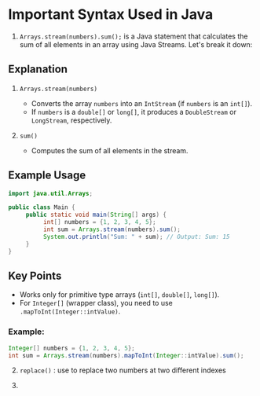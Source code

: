 # **Important Syntax Used in Java**

1. `Arrays.stream(numbers).sum();` is a Java statement that calculates the sum of all elements in an array using Java Streams. Let's break it down:

## Explanation

1. `Arrays.stream(numbers)`
    - Converts the array `numbers` into an `IntStream` (if `numbers` is an `int[]`).
    - If `numbers` is a `double[]` or `long[]`, it produces a `DoubleStream` or `LongStream`, respectively.

2. `sum()`
    - Computes the sum of all elements in the stream.

## Example Usage

```java
import java.util.Arrays;

public class Main {
     public static void main(String[] args) {
          int[] numbers = {1, 2, 3, 4, 5};
          int sum = Arrays.stream(numbers).sum();
          System.out.println("Sum: " + sum); // Output: Sum: 15
     }
}
```

## Key Points

- Works only for primitive type arrays (`int[]`, `double[]`, `long[]`).
- For `Integer[]` (wrapper class), you need to use `.mapToInt(Integer::intValue)`.

### Example:

```java
Integer[] numbers = {1, 2, 3, 4, 5};
int sum = Arrays.stream(numbers).mapToInt(Integer::intValue).sum();
```
2. `replace()` : use to replace two numbers at two different indexes

3. 
 